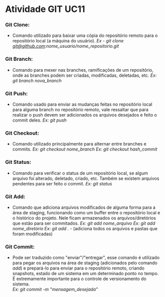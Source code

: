 # Atividade GIT UC11

### Git Clone:

* Comando utilizado para baixar uma cópia do repositório remoto para o repositório local (a máquina do usuário). *Ex - git clone git@github.com:nome_usuario/nome_repositorio.git*

### Git Branch:

* Comando para mexer nas branches, ramificações de um repositório, onde as branches podem ser criadas, modificadas, deletadas, etc.
*Ex: git branch nova_branch*

### Git Push:

* Comando usado para enviar as mudanças feitas no repositório local para alguma branch no repositório remoto, vale ressaltar que para realizar o push devem ser adicionados os arquivos desejados e feito o commit deles.
*Ex: git push*

### Git Checkout:

* Comando utilizado principalmente para alternar entre branches e commits.
*Ex: git checkout nome_branch*
*Ex: git checkout hash_commit*

### Git Status:

* Comando para verificar o status de um repositório local, se algum arquivo foi alterado, deletado, criado, etc. Também se existem arquivos pendentes para ser feito o commit.
*Ex: git status*

### Git Add:

* Comando que adiciona arquivos modificados de alguma forma para a área de staging, funcionando como um buffer entre o repositório local e o histórico do projeto. Nele ficam armazenados os arquivos/diretórios que estão para ser commitados.
*Ex: git add nome_arquivo*
*Ex: git add nome_diretório*
*Ex: git add .* - (adiciona todos os arquivos e pastas que foram modificadas)

### Git Commit:

* Pode ser traduzido como "enviar"/"entregar", esse comando é utilizado para pegar os arquivos na área de staging (adicionados pelo comando *add*) e prepará-lo para enviar para o repositório remoto, criando snapshots, estado de um sistema em um determinado ponto no tempo. É extremamente importante para o controle de versionamento do sistema.\
*Ex: git commit -m "mensagem_desejada"*

